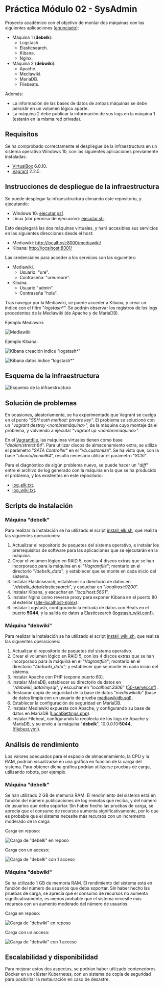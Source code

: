 # Práctica Módulo 02 - SysAdmin
Proyecto académico con el objetivo de montar dos máquinas con las siguientes aplicaciones ([enunciado](./Enunciado_Practica_Agile_Sysadmin.pdf)):
* Máquina 1 (**debelk**): 
  * Logstash.
  * Elasticsearch.
  * Kibana.
  * Nginx.
* Máquina 2 (**debwiki**): 
  * Apache.
  * Mediawiki.
  * MariaDB.
  * Filebeats.

Además:
* La información de las bases de datos de ambas máquinas se debe persistir en un volumen lógico aparte.
* La máquina 2 debe publicar la información de sus logs en la máquina 1 (estarán en la misma red privada).

## Requisitos
Se ha comprobado correctamente el despliegue de la infraestructura en un sistema operativo Windows 10, con las siguientes aplicaciones previamente instaladas:
* [VirtualBox](https://www.virtualbox.org/) 6.0.10.
* [Vagrant](https://www.vagrantup.com/) 2.2.5.

## Instrucciones de despliegue de la infraestructura
Se puede desplegar la infraesctructura clonando este repositorio, y ejecutando:
* Windows 10: [ejecutar.ps1](./vagrant/ejecutar.ps1).
* Linux (dar permiso de ejecución): [ejecutar.sh](./vagrant/ejecutar.sh).

Esto desplegará las dos máquinas virtuales, y hará accesibles sus servicios en las siguientes direcciones desde el host:
* Mediawiki: [http://localhost:8000/mediawiki/](http://localhost:8000/mediawiki/)
* Kibana: [http://localhost:8001/](http://localhost:8001/)

Las credenciales para acceder a los servicios son las siguientes:
* Mediawiki.
  * Usuario: "ure".
  * Contraseña: "ureureure".
* Kibana.
  * Usuario "admin".
  * Contraseña "hola".

Tras navegar por la Mediawiki, se puede acceder a Kibana, y crear un índice con el filtro "*logstash**". Se podrán observar los registros de los logs procedentes de la Mediawiki (de Apache y de MariaDB).

Ejemplo Mediawiki:

![Mediawiki](./vagrant/img/Mediawiki.png)

Ejemplo Kibana:

![Kibana creación índice "logstash*"](./vagrant/img/Kibana1.png)

![Kibana datos índice "logstash*"](./vagrant/img/Kibana2.png)

## Esquema de la infraestructura
![Esquema de la infraestructura](./vagrant/img/Esquema_ELK_Wiki.png)

## Solución de problemas

En ocasiones, aleatoriamente, se ha experimentado que Vagrant se cuelga en el punto "*SSH auth method: private key*". El problema se solucionó con un "*vagrant destroy <nombremáquina>*", de la máquina cuyo montaje da el problema, y volviendo a ejecutar "*vagrant up <nombremáquina>*".

En el [Vagrantfile](./vagrant/Vagrantfile), las máquinas virtuales tienen como base "*debian/stretch64*". Para utilizar discos de almacenamiento extra, se utiliza el parámetro "*SATA Controller*" en el "*vb.customize*". Se ha visto que, con la base "*ubuntu/xenial64*", resultó necesario utilizar el parámetro "*SCSI*".

Para el diagnóstico de algún problema nuevo, se puede hacer un "*diff*" entre el archivo de log generado con la máquina en la que se ha producido el problema, y los existentes en este repositorio:
* [log_elk.txt](./vagrant/log_elk.txt).
* [log_wiki.txt](./vagrant/log_wiki.txt).


## Scripts de instalación

### Máquina "debelk"
Para realizar la instalación se ha utilizado el script [install_elk.sh](./vagrant/elk/install_elk.sh), que realiza las siguientes operaciones:

 1. Actualizar el repositorio de paquetes del sistema operativo, e instalar los prerrequisitos de software para las aplicaciones que se ejecutarán en la máquina.
 2. Crear el volumen lógico en RAID 5, con los 4 discos extras que se han incorporado para la máquina en el "*Vagrantfile*"; montarlo en el directorio "*/debelk_data*"; y establecer que se monte en cada inicio del sistema.
 3. Instalar Elasticsearch, establecer su directorio de datos en "*/debelk_data/elasticsearch*", y escuchar en "*localhost:9200*".
 4. Instalar Kibana, y escuchar en "*localhost:5601*".
 5. Instalar Nginx como reverse proxy para exponer Kibana en el puerto 80 al exterior ([site-localhost-nginx](./vagrant/elk/site-localhost-nginx)).
 6. Instalar Logstash, configurando la entrada de datos con Beats en el puerto **5044**, y la salida de datos a Elasticsearch ([logstash_wiki.conf](./vagrant/elk/logstash_wiki.conf)).

### Máquina "debwiki"
Para realizar la instalación se ha utilizado el script [install_wiki.sh](./vagrant/wiki/install_wiki.sh), que realiza las siguientes operaciones:

 1. Actualizar el repositorio de paquetes del sistema operativo.
 2. Crear el volumen lógico en RAID 5, con los 4 discos extras que se han incorporado para la máquina en el "*Vagrantfile*"; montarlo en el directorio "*/debwiki_data*"; y establecer que se monte en cada inicio del sistema.
 3. Instalar Apache con PHP (expone puerto 80).
 4. Instalar MariaDB, establecer su directorio de datos en "*/debwiki_data/mysql*", y escuchar en "*localhost:3306*" ([50-server.cnf](./vagrant/wiki/50-server.cnf)).
 5. Restaurar copia de seguridad de la base de datos "*mediawikidb"* (base de datos limpia con un usuario de prueba [mediawikidb.sql](./vagrant/wiki/mediawikidb.sql)).
 6. Establecer la configuración de seguridad en MariaDB.
 7. Instalar Mediawiki expuesta con Apache, y configurando su base de datos en MariaDB ([LocalSettings.php](./vagrant/wiki/LocalSettings.php)).
 8. Instalar Filebeat, configurando la recolecta de los logs de Apache y MaríaDB, y su envío a la máquina "**debelk**", 10.0.0.10:**5044**, ([filebeat.yml](./vagrant/wiki/filebeat.yml)).

## Análisis de rendimiento

Los valores adecuados para el espacio de almacenamiento, la CPU y la RAM, podrían visualizarse en una gráfica en función de la carga del sistema. Para obtener dicha gráfica podrían utilizarse pruebas de carga, utilizando robots, por ejemplo.

### Máquina "debelk"

Se han utilizado 2 GB de memoria RAM. El rendimiento del sistema está en función del número publicaciones de log remotas que reciba, y del número de usuarios que deba soportar. Sin haber hecho las pruebas de carga, se aprecia que el consumo de recursos aumenta significativamente, por lo que es probable que el sistema necesite más recursos con un incremento moderado de la carga.

Carga en reposo:

![Carga de "debelk" en reposo](./vagrant/img/top_elk_reposo.png)

Carga con un acceso:

![Carga de "debelk" con 1 acceso](./vagrant/img/top_elk_acceso.png)

### Máquina "debwiki"

Se ha utilizado 1 GB de memoria RAM. El rendimiento del sistema está en función del número de usuarios que deba soportar. Sin haber hecho las pruebas de carga, se aprecia que el consumo de recursos no aumenta significativamente, es menos probable que el sistema necesite más recursos con un aumento moderado del número de usuarios.

Carga en reposo:

![Carga de "debwiki" en reposo](./vagrant/img/top_wiki_reposo.png)

Carga con un acceso:

![Carga de "debwiki" con 1 acceso](./vagrant/img/top_wiki_acceso.png)

## Escalabilidad y disponibilidad

Para mejorar estos dos aspectos, se podrían haber utilizado contenedores Docker en un clúster Kubernetes, con un sistema de copia de seguridad para posibilitar la restauración en caso de desastre.
